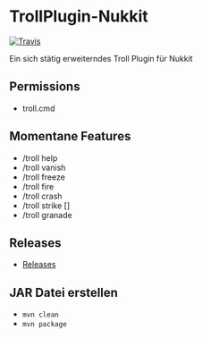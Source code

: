 # TrollPlugin-Nukkit
[![Travis](https://img.shields.io/travis/PreCoderDev/TrollPlugin-Nukkit.svg?style=flat)](https://travis-ci.org/PreCoderDev/TrollPlugin-Nukkit)

Ein sich stätig erweiterndes Troll Plugin für Nukkit

Permissions
-------------
- troll.cmd

Momentane Features
-------------
- /troll help
- /troll vanish
- /troll freeze <spieler>
- /troll fire <spieler> <sekunden>
- /troll crash <spieler>
- /troll strike <spieler> [<anzahl>]
- /troll granade

Releases
-------------
- [Releases](https://github.com/PreCoderDev/TrollPlugin-Nukkit/releases/)

JAR Datei erstellen
-------------
- `mvn clean`
- `mvn package`
